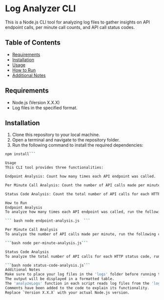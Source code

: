 # Log Analyzer CLI

This is a Node.js CLI tool for analyzing log files to gather insights on API endpoint calls, per minute call counts, and API call status codes.

## Table of Contents

- [Requirements](#requirements)
- [Installation](#installation)
- [Usage](#usage)
- [How to Run](#how-to-run)
- [Additional Notes](#additional-notes)

## Requirements

- Node.js (Version X.X.X)
- Log files in the specified format.

## Installation

1. Clone this repository to your local machine.
2. Open a terminal and navigate to the repository folder.
3. Run the following command to install the required dependencies:

```bash
npm install```

Usage
This CLI tool provides three functionalities:

Endpoint Analysis: Count how many times each API endpoint was called.

Per Minute Call Analysis: Count the number of API calls made per minute.

Status Code Analysis: Count the total number of API calls for each HTTP status code.

How to Run
Endpoint Analysis
To analyze how many times each API endpoint was called, run the following command:

``` bash node endpoint-analysis.js  ```

Per Minute Call Analysis
To analyze the number of API calls made per minute, run the following command:

```bash node per-minute-analysis.js```

Status Code Analysis
To analyze the total number of API calls for each HTTP status code, run the following command:

```bash node status-code-analysis.js```
Additional Notes
Make sure to place your log files in the 'logs' folder before running the analysis.
The output will be displayed in a formatted table.
The 'analyzeLogs' function in each script reads log files from the 'logs' folder and processes them.
Comments have been added to the code to explain its functionality.
Replace `Version X.X.X` with your actual Node.js version.
